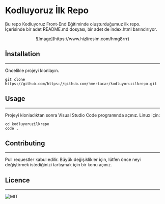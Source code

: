 # Kodluyoruz İlk Repo
Bu repo Kodluyoruz Front-End Eğitiminde oluşturduğumuz ilk repo. İçerisinde bir adet README.md dosyası, bir adet de index.html barındırıyor.

<center>![Image](https://www.hizliresim.com/hmg8rrr)</center>

## İnstallation
---
Öncelikle projeyi klonlayın.
```
git clone https://github.com/https://github.com/hmertacar/kodluyoruzilkrepo.git
```
## Usage
---
Projeyi klonladıktan sonra Visual Studio Code programında açınız. Linux için:
```
cd kodluyoruzilkrepo
code .
```
## Contributing
---
Pull requestler kabul edilir. Büyük değişiklikler için, lütfen önce neyi değiştirmek istediğinizi tartışmak için bir konu açınız.

## Licence
---
![MIT](https://github.com/hmertacar/kodluyoruzilkrepo/blob/main/LICENSE)

